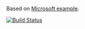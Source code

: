 Based on [Microsoft example](https://docs.microsoft.com/en-us/azure/developer/terraform/create-resource-group?tabs=azure-cli).

[![Build Status](https://pchmielecki87.visualstudio.com/TechBrain/_apis/build/status/pchmielecki87.Terraform?branchName=master)](https://pchmielecki87.visualstudio.com/TechBrain/_build/latest?definitionId=7&branchName=master)